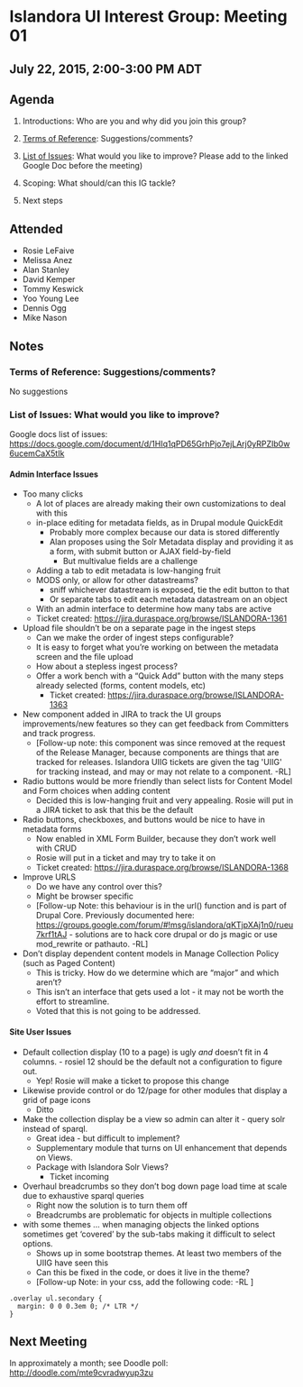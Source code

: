 # Islandora UI Interest Group: Meeting 01

## July 22, 2015, 2:00-3:00 PM ADT

## Agenda

1. Introductions: Who are you and why did you join this group?

2. [Terms of Reference](https://github.com/Islandora/Islandora-UI-Interest-Group/blob/main/README.md): Suggestions/comments?

3. [List of Issues](https://docs.google.com/document/d/1HIq1qPD65GrhPjo7ejLArj0yRPZIb0w6ucemCaX5tIk/edit#): What would you like to improve? Please add to the linked Google Doc before the meeting) 

4. Scoping: What should/can this IG tackle? 

5. Next steps

## Attended
* Rosie LeFaive
* Melissa Anez
* Alan Stanley
* David Kemper
* Tommy Keswick
* Yoo Young Lee
* Dennis Ogg
* Mike Nason

## Notes

### Terms of Reference: Suggestions/comments?
No suggestions

### List of Issues: What would you like to improve? 

Google docs list of issues: https://docs.google.com/document/d/1HIq1qPD65GrhPjo7ejLArj0yRPZIb0w6ucemCaX5tIk

#### Admin Interface Issues
* Too many clicks
  * A lot of places are already making their own customizations to deal with this
  * in-place editing for metadata fields, as in Drupal module QuickEdit
    * Probably more complex because our data is stored differently
    * Alan proposes using the Solr Metadata display and providing it as a form, with submit button or AJAX field-by-field
      * But multivalue fields are a challenge
  * Adding a tab to edit metadata is low-hanging fruit
  * MODS only, or allow for other datastreams?
    * sniff whichever datastream is exposed, tie the edit button to that
    * Or separate tabs to edit each metadata datastream on an object
  * With an admin interface to determine how many tabs are active
  * Ticket created: https://jira.duraspace.org/browse/ISLANDORA-1361
* Upload file shouldn’t be on a separate page in the ingest steps
  * Can we make the order of ingest steps configurable?
  * It is easy to forget what you’re working on between the metadata screen and the file upload
  * How about a stepless ingest process?
  * Offer a work bench with a “Quick Add” button with the many steps already selected (forms, content models, etc)
    * Ticket created: https://jira.duraspace.org/browse/ISLANDORA-1363
* New component added in JIRA to track the UI groups improvements/new features so they can get feedback from Committers and track progress. 
  * [Follow-up note: this component was since removed at the request of the Release Manager, because components are things that are tracked for releases. Islandora UIIG tickets are given the tag 'UIIG' for tracking instead, and may or may not relate to a component. -RL]
* Radio buttons would be more friendly than select lists for Content Model and Form choices when adding content
  * Decided this is low-hanging fruit and very appealing. Rosie will put in a JIRA ticket to ask that this be the default
* Radio buttons, checkboxes, and buttons would be nice to have in metadata forms
  * Now enabled in XML Form Builder, because they don’t work well with CRUD
  * Rosie will put in a ticket and may try to take it on
  * Ticket created: https://jira.duraspace.org/browse/ISLANDORA-1368
* Improve URLS
  * Do we have any control over this?
  * Might be browser specific
  * [Follow-up Note: this behaviour is in the url() function and is part of Drupal Core. Previously documented here: https://groups.google.com/forum/#!msg/islandora/qKTjpXAj1n0/rueu7krf1tAJ - solutions are to hack core drupal or do js magic or use mod_rewrite or pathauto. -RL]
* Don’t display dependent content models in Manage Collection Policy (such as Paged Content)
  *  This is tricky. How do we determine which are “major” and which aren’t?
  * This isn’t an interface that gets used a lot - it may not be worth the effort to streamline.
  * Voted that this is not going to be addressed.


#### Site User Issues

* Default collection display (10 to a page) is ugly *and* doesn’t fit in 4 columns. - rosiel  12 should be the default not a configuration to figure out.
  * Yep! Rosie will make a ticket to propose this change
* Likewise provide control or do 12/page for other modules that display a grid of page icons
  * Ditto
* Make the collection display be a view so admin can alter it - query solr instead of sparql.
  * Great idea - but difficult to implement?
  * Supplementary module that turns on UI enhancement that depends on Views.
  * Package with Islandora Solr Views?
    * Ticket incoming
* Overhaul breadcrumbs so they don’t bog down page load time at scale due to exhaustive sparql queries
  * Right now the solution is to turn them off
  * Breadcrumbs are problematic for objects in multiple collections
* with some themes … when managing objects the linked options sometimes get ‘covered’ by the sub-tabs making it difficult to select options.
  * Shows up in some bootstrap themes. At least two members of the UIIG have seen this 
  * Can this be fixed in the code, or does it live in the theme?
  * [Follow-up Note: in your css, add the following code: -RL ]
```
.overlay ul.secondary {
  margin: 0 0 0.3em 0; /* LTR */
}
```
## Next Meeting
In approximately a month; see Doodle poll: http://doodle.com/mte9cvradwyup3zu 


